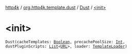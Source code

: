 [http4k](../../index.md) / [org.http4k.template.dust](../index.md) / [Dust](index.md) / [&lt;init&gt;](./-init-.md)

# &lt;init&gt;

`Dust(cacheTemplates: `[`Boolean`](https://kotlinlang.org/api/latest/jvm/stdlib/kotlin/-boolean/index.html)`, precachePoolSize: `[`Int`](https://kotlinlang.org/api/latest/jvm/stdlib/kotlin/-int/index.html)`, dustPluginScripts: `[`List`](https://kotlinlang.org/api/latest/jvm/stdlib/kotlin.collections/-list/index.html)`<`[`URL`](http://docs.oracle.com/javase/6/docs/api/java/net/URL.html)`>, loader: `[`TemplateLoader`](../-template-loader.md)`)`